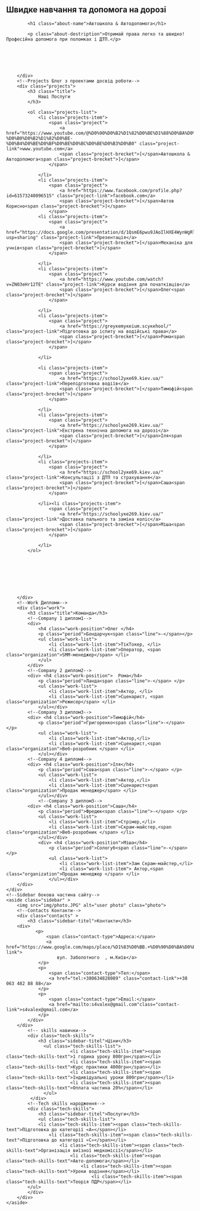 <!DOCTYPE html>
<html lang="en">

<head>
    <meta charset="UTF-8">
    <meta http-equiv="X-UA-Compatible" content="IE=edge">
    <meta name="viewport" content="width=device-width, initial-scale=1.0">
    <link rel="preconnect" href="https://fonts.googleapis.com">
<link rel="preconnect" href="https://fonts.gstatic.com" crossorigin>
<link href="https://fonts.googleapis.com/css2?family=Montserrat:ital,wght@1,700&display=swap" rel="stylesheet">
    <link rel="stylesheet" href="styles/styles.css">
    <title>Chernov</title>
</head>

<body>

<!--Main content загальний контент-->
<div class="main">
    <!--Main content білий блог-->
    <div class="main-content" >
        <!--about user про користувача-->
        <div class="about">
            <h2 class="about-position">Швидке навчання та допомога на дорозі</h2>

            <h1 class="about-name">Автошкола & Автодопомога</h1>

            <p class="about-destription">Отримай права легко та швидко! Професійна допомога при поломках і ДТП.</p>
           
           
            



        </div>
        <!--Projects Блог з проектами досвід роботи-->
        <div class="projects">
            <h3 class="title">
                Наші Послуги
            </h3>

            <ol class="projects-list">
                <li class="projects-item"> 
                    <span class="project">
                        <a href="https://www.youtube.com/@%D0%90%D0%B2%D1%82%D0%BE%D1%88%D0%BA%D0%BE%D0%BB%D0%B0-%D0%B0%D0%B2%D1%82%D0%BE-%D0%B4%D0%BE%D0%BF%D0%BE%D0%BC%D0%BE%D0%B3%D0%B0" class="project-link">www.youtube.com</a>
                        <span class="project-brecket">[</span>Автошкола & Автодопомога<span class="project-brecket">]</span>
                    </span>
                  
                </li>
                <li class="projects-item"> 
                    <span class="project">
                        <a href="https://www.facebook.com/profile.php?id=61573240096515" class="project-link">facebook.com</a>
                        <span class="project-brecket">[</span>Автов Корисно<span class="project-brecket">]</span>
                    </span>
                <li class="projects-item"> 
                    <span class="project">
                        <a href="https://docs.google.com/presentation/d/1QsmE6pwu9JAoIlHXE4WynWgRl4ApCYvjhbN7Hz9hdFU/edit?usp=sharing" class="project-link">Презентація</a>
                        <span class="project-brecket">[</span>Механіка для учнів<span class="project-brecket">]</span>
                    </span>
                  
                </li>
                <li class="projects-item"> 
                    <span class="project">
                        <a href="https://www.youtube.com/watch?v=ZN03eHr12TE" class="project-link">Курси водіння для початківців</a>
                        <span class="project-brecket">[</span>Олег<span class="project-brecket">]</span>
                    </span>
                  
                </li>
                <li class="projects-item">
                    <span class="project">
                        <a href="https://greукеmукеium.scукеhool/" class="project-link">Підготовка до іспиту на водійські права</a>
                        <span class="project-brecket">[</span>Рома<span class="project-brecket">]</span>
                    </span>
                    
                </li>

                <li class="projects-item"> 
                    <span class="project">
                        <a href="https://school2уке69.kiev.ua/" class="project-link">Перепідготовка водіїв</a>
                        <span class="project-brecket">[</span>Тимофій<span class="project-brecket">]</span>
                    </span>
                  
                </li>
                <li class="projects-item"> 
                    <span class="project">
                        <a href="https://schoolуке269.kiev.ua/" class="project-link">Екстрена технічна допомога на дорозі</a>
                        <span class="project-brecket">[</span>Іля<span class="project-brecket">]</span>
                    </span>
                  
                </li>
                <li class="projects-item"> 
                    <span class="project">
                        <a href="https://school2уке69.kiev.ua/" class="project-link">Консультації з ДТП та страхування</a>
                        <span class="project-brecket">[</span>Саша<span class="project-brecket">]</span>
                    </span>
                  
                </li><li class="projects-item"> 
                    <span class="project">
                        <a href="https://schoolуке269.kiev.ua/" class="project-link">Доставка пального та заміна коліс</a>
                        <span class="project-brecket">[</span>Міша<span class="project-brecket">]</span>
                    </span>
                  
                </li>
            </ol>








        </div>
        <!--Work Дипломи-->
        <div class="work">
            <h3 class="title">Команда</h3>
            <!--Company 1 диплом1-->
            <div>
                <h4 class="work-position">Олег </h4>
                <p class="period">Бондарчук<span class="line">-</span></p>
                <ul class="work-list">
                    <li class="work-list-item">ТікТокер, </li>
                    <li class="work-list-item">Оператор, <span class="organization">SMM-менеджер</span> </li>
                </ul>
            </div>
            <!--Company 2 диплом2-->
            <div> <h4 class="work-position">  Рома</h4>
                <p class="period">Ланда<span class="line">-</span> </p>
                <ul class="work-list">
                    <li class="work-list-item">Актор, </li>
                    <li class="work-list-item">Сценарист, <span class="organization">Режисер</span> </li>
                </ul></div>
            <!--Company 3 диплом3-->
            <div> <h4 class="work-position">Тимофій</h4>
                <p class="period">Григоренко<span class="line">-</span> </p>
                <ul class="work-list">
                    <li class="work-list-item">Актор,</li>
                    <li class="work-list-item">Сценарист,<span class="organization">Веб-розробник </span> </li>
                </ul></div>
            <!--Company 4 диплом4-->
            <div> <h4 class="work-position">Іля</h4>
                <p class="period">Сова<span class="line">-</span> </p>
                <ul class="work-list">
                    <li class="work-list-item">Актор,</li>
                    <li class="work-list-item">Сценарист<span class="organization">Продак менеджер</span> </li>
                </ul></div>
                <!--Company 3 диплом3-->
            <div> <h4 class="work-position">Саша</h4>
                <p class="period">Фредюк<span class="line">-</span> </p>
                <ul class="work-list">
                    <li class="work-list-item">Стрімер,</li>
                    <li class="work-list-item">Скрам-майстер,<span class="organization">Веб-розробник </span> </li>
                </ul></div>
                <div> <h4 class="work-position">Міша</h4>
                    <p class="period">Сологуб<span class="line">-</span> </p>
                    <ul class="work-list">
                        <li class="work-list-item">Зам Скрам-майстер,</li>
                        <li class="work-list-item"> Актор,<span class="organization">Продак менеджер </span> </li>
                    </ul></div>
        </div>
    </div>
    <!--Sidebar бокова частина сайту-->
    <aside class="sidebar" >
        <img src="img/photo.JPG" alt="user photo" class="photo">
        <!--Contacts Контакти-->
        <div class="contacts" >
            <h3 class="sidebar-titel">Контакти</h3>
        <div>
               <p>
                   <span class="contact-type">Адреса:</span>
                   <a href="https://www.google.com/maps/place/%D1%83%D0%BB.+%D0%90%D0%BA%D0%B0%D0%B4%D0%B5%D0%BC%D0%B8%D0%BA%D0%B0+%D0%97%D0%B0%D0%B1%D0%BE%D0%BB%D0%BE%D1%82%D0%BD%D0%BE%D0%B3%D0%BE,+38,+%D0%9A%D0%B8%D0%B5%D0%B2,+02000/@50.365053,30.4604433,17z/data=!3m1!4b1!4m5!3m4!1s0x40d4c85919f6d6ff:0xaa63ba2a00e365ba!8m2!3d50.365053!4d30.462632"class="contact-link">
                       вул. Заболотного  , м.Київ</a>
                </p>
                <p>
                    <span class="contact-type">Тел:</span>
                    <a href="tel:+380634828089" class="contact-link">+38 063 482 88 88</a>
                </p>
                <p>
                    <span class="contact-type">Email:</span>
                    <a href="mailto:s4valex@gmail.com"class="contact-link">s4valex@gmail.com</a>
                </p>
            </div>
        </div>
            <!-- skills навички-->
            <div class="tech-skills">
                <h3 class="sidebar-titel">Ціни</h3>
                  <ul class="tech-skills-list">
                            <li class="tech-skills-item"><span class="tech-skills-text">1 година уроку 800грн</span></li>
                            <li class="tech-skills-item"><span class="tech-skills-text">Курс практики 4000грн</span></li>
                            <li class="tech-skills-item"><span class="tech-skills-text">Індивідуальні уроки 800грн</span></li>
                            <li class="tech-skills-item"><span class="tech-skills-text">Оплата частина 20%</span></li>
                  </ul>
             </div>
            <!--Tech skills народження-->
            <div class="tech-skills">
                <h3 class="sidebar-titel">Послуги</h3>
                <ul class="tech-skills-list">
                <li class="tech-skills-item"><span class="tech-skills-text">Підготовка до категорії «А»</span></li>
                    <li class="tech-skills-item"><span class="tech-skills-text">Підготовка до категорії «C»</span></li>
                        <li class="tech-skills-item"><span class="tech-skills-text">Організація виїзної медкомісії</span></li>
                            <li class="tech-skills-item"><span class="tech-skills-text">Авто-допомога</span></li>
                                <li class="tech-skills-item"><span class="tech-skills-text">Уроки водіння</span></li>
                                    <li class="tech-skills-item"><span class="tech-skills-text">Теорія ПДР</span></li>
            </ul> 
            </div>
        </div>
    </aside>
</div>
    
</body>

</html>
